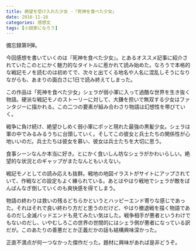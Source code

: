 ```yaml
---
title: 絶望を受け入れた少女 -『死神を食べた少女』
date: 2016-11-16
categories: 感想文
tags: [小説家になろう]
---
```


備忘録第9弾。

今回感想を書いていくのは『死神を食べた少女』。とあるオススメ記事に紹介されていたこのとにかく魅力的なタイトルに惹かれて読み始めた。なろうで本格的な戦記モノを読むのは初めてで、次々と出てくる地名や人名に混乱しそうになりながらも、あまりの面白さに1日で読み終えてしまった。



この作品は「死神を食べた少女」シェラが弱小軍に入って過酷な世界を生き抜く物語。硬派な戦記モノのストーリーに対して、大鎌を担いで無双する少女はファンタジーに描かれる。この二つの要素が組み合わさり物語は幻想性を帯びていく。

戦争に負け続け、絶望ひしめく弱小軍にポッと現れた最強の黒髪少女。シェラは軍の中でみるみるうちに台頭していく。そしてこの彼女と兵士たちの関係性が心地いいのだ。兵士たちは彼女を慕い、彼女は兵士たちを大切に思う。

食事シーンなんか本当に好き。とにかく食いしん坊なシェラがかわいらしい。絶望的な状況とのギャップがまたなんともいえない。

戦記モノとしての読み応えも抜群。戦地の地図イラストがサイトにアップされていて、作戦などの設定もよく練られている。あとはやはり戦地でシェラが敵をばんばんなぎ倒していくのも爽快感を得てしまう。

物語の終わりは救いの残るどちらかというとハッピーエンド寄りな感じであった。それはそれで良い終わり方だと思うのだけど、やはり撤退戦を描く物語であるのだし全滅バッドエンドも見てみたい気はした。戦争相手が悪者というわけでもないのだし、いやむしろこの世界の世間的にはシェラ側が悪者になっている訳だが。このあたりの善悪だとか正義だかの話も結構興味深かった。


正直不満点が何一つなかった傑作だった。題材に興味があれば是非どうぞ。